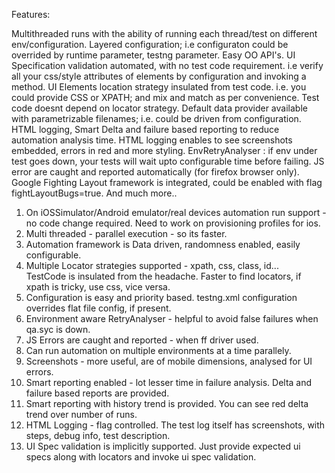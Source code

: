 
<p>
Features: <br>

Multithreaded runs with the ability of running each thread/test on different env/configuration.
Layered configuration; i.e configuraton could be overrided by runtime parameter, testng parameter. 
Easy OO API's.
UI Specification validation automated, with no test code requirement. i.e verify all your css/style attributes of elements by configuration and invoking a method.
UI Elements location strategy insulated from test code. i.e. you could provide CSS or XPATH; and mix and match as per convenience. Test code doesnt depend on locator strategy.
Default data provider available with parametrizable filenames; i.e. could be driven from configuration.
HTML logging, Smart Delta and failure based reporting to reduce automation analysis time. HTML logging enables to see screenshots embedded, errors in red and more styling.
EnvRetryAnalyser : if env under test goes down, your tests will wait upto configurable time before failing.
JS error are caught and reported automatically (for firefox browser only).
Google Fighting Layout framework is integrated, could be enabled with flag fightLayoutBugs=true.
And much more..


1. On iOSSimulator/Android emulator/real devices automation run support - no code change required. Need to work on provisioning profiles for ios. <br>
2. Multi threaded - parallel execution - so its faster. <br>
3. Automation framework is Data driven, randomness enabled, easily configurable. <br>
4. Multiple Locator strategies supported - xpath, css, class, id... <br>
	TestCode is insulated from the headache. Faster to find locators, if xpath is tricky, use css, vice versa. <br>
5. Configuration is easy and priority based. testng.xml configuration overrides flat 
	file config, if present. <br>
6. Environment aware RetryAnalyser - helpful to avoid false failures when qa.syc is down. <br>
7. JS Errors are caught and reported - when ff driver used. <br>
8. Can run automation on multiple environments at a time parallely. <br>
9. Screenshots - more useful, are of mobile dimensions, analysed for UI errors.  <br>
10. Smart reporting enabled - lot lesser time in failure analysis. Delta and failure based reports are provided. <br>
11. Smart reporting with history trend is provided. You can see red delta trend over number of runs. <br>
12. HTML Logging - flag controlled. The test log itself has screenshots, with steps, debug info, test description.<br>
13. UI Spec validation is implicitly supported. Just provide expected ui specs along with locators and invoke ui spec validation. <br>
 

</p>

